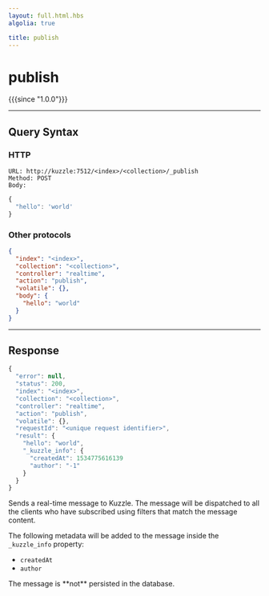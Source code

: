 ```yaml
---
layout: full.html.hbs
algolia: true

title: publish
---
```



# publish

{{{since "1.0.0"}}}


---

## Query Syntax

### HTTP

```http
URL: http://kuzzle:7512/<index>/<collection>/_publish
Method: POST  
Body:
```


```js
{
  "hello": 'world'
}
```



### Other protocols


```json
{
  "index": "<index>",
  "collection": "<collection>",
  "controller": "realtime",
  "action": "publish",
  "volatile": {},
  "body": {
    "hello": "world"
  }
}
```

---

## Response

```javascript
{
  "error": null,
  "status": 200,
  "index": "<index>",
  "collection": "<collection>",
  "controller": "realtime",
  "action": "publish",
  "volatile": {},
  "requestId": "<unique request identifier>",
  "result": {
    "hello": "world",
    "_kuzzle_info": {
      "createdAt": 1534775616139
      "author": "-1"
    }
  }
}
```

Sends a real-time message to Kuzzle. The message will be dispatched to all the clients
who have subscribed using filters that match the message content.

The following metadata will be added to the message inside the `_kuzzle_info` property:
  - `createdAt`
  - `author`

<aside class="warning">
  The message is **not** persisted in the database.
</aside>
